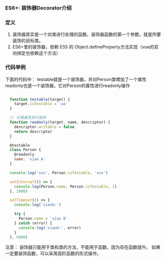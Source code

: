 ### ES6+: 装饰器Decorator介绍

### 定义
1. 装饰器其实是一个对类进行处理的函数。装饰器函数的第一个参数，就是所要装饰的目标类。
2. ES6+里的装饰器，依赖 ES5 的 Object.defineProperty方法实现（vue的双向绑定也依赖这个方法）

### 代码举例

下面的代码中：
testable就是一个装饰器，并对Person类增加了一个属性
readonly也是一个装饰器，它对Person的属性进行readonly操作
```js

  function testable(target) {
    target.isTestable = 'aa'
  }

  // 对类属性进行装饰
  function readonly(target, name, descriptor) {
    descriptor.writable = false
    return descriptor
  }

  @testable
  class Person {
    @readonly
    name: 'xiao A'
  }

  console.log('xxx', Person.isTestable, 'xxx')

  setInterval(() => {
    console.log(Person.name, Person.isTestable, 1)
  }, 1000)

  setTimeout(() => {
    console.log('xiaob:')

    try {
      Person.name = 'xiao B'
    } catch (error) {
      console.log('xiaob:', error)
    }
  }, 5000)

```

注意：
装饰器只能用于类和类的方法，不能用于函数，因为存在函数提升。
如果一定要装饰函数，可以采用高阶函数的形式操作。